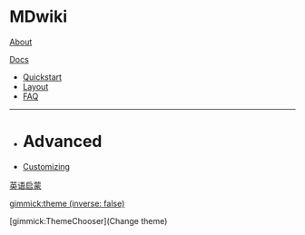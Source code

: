 # MDwiki

[About](index.md)

[Docs]()

- [Quickstart](quickstart.md)
- [Layout](layout.md)
- [FAQ](faq.md)

---

- # Advanced
- [Customizing](customizing.md)

[英语启蒙](baby.md)



[gimmick:theme (inverse: false)](spacelab)

[gimmick:ThemeChooser](Change theme)
